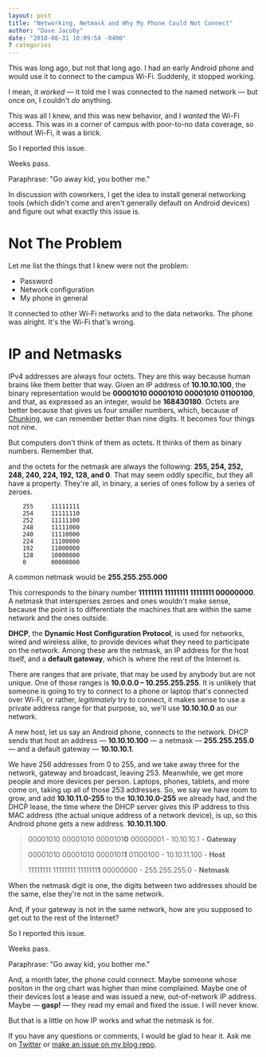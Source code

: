 ```yaml
---
layout: post
title: "Networking, Netmask and Why My Phone Could Not Connect"
author: "Dave Jacoby"
date: "2018-08-31 10:09:58 -0400"
? categories
---
```


This was long ago, but not that long ago. I had an early Android phone and would use it to connect to the campus Wi-Fi. Suddenly, it stopped working.

I mean, it _worked_ — it told me I was connected to the named network — but once on, I couldn't _do_ anything.

This was all I knew, and this was new behavior, and I _wanted_ the Wi-Fi access. This was in a corner of campus with poor-to-no data coverage, so without Wi-Fi, it was a brick.

So I reported this issue.

Weeks pass.

Paraphrase: "Go away kid, you bother me."

In discussion with coworkers, I get the idea to install general networking tools (which didn't come and aren't generally default on Android devices) and figure out what exactly this issue is.

# Not The Problem

Let me list the things that I knew were not the problem:

- Password
- Network configuration
- My phone in general

It connected to other Wi-Fi networks and to the data networks. The phone was alright. It's the Wi-Fi that's wrong.

# IP and Netmasks

IPv4 addresses are always four octets. They are this way because human brains like them better that way. Given an IP address of **10.10.10.100**, the binary representation would be **00001010 00001010 00001010 01100100**, and that, as expressed as an integer, would be **168430180**. Octets are better because that gives us four smaller numbers, which, because of [Chunking](<https://en.wikipedia.org/wiki/Chunking_(psychology)>), we can remember better than nine digits. It becomes four things not nine.

But computers don't think of them as octets. It thinks of them as binary numbers. Remember that.

and the octets for the netmask are always the following: **255, 254, 252, 248, 240, 224, 192, 128, and 0**. That may seem oddly specific, but they all have a property. They're all, in binary, a series of ones follow by a series of zeroes.

```text
    255     11111111
    254     11111110
    252     11111100
    248     11111000
    240     11110000
    224     11100000
    192     11000000
    128     10000000
    0       00000000
```

A common netmask would be **255.255.255.000**

This corresponds to the binary number **11111111 11111111 11111111 00000000**. A netmask that intersperses zeroes and ones wouldn't make sense, because the point is to differentiate the machines that are within the same network and the ones outside.

**DHCP**, the **Dynamic Host Configuration Protocol**, is used for networks, wired and wireless alike, to provide devices what they need to participate on the network. Among these are the netmask, an IP address for the host itself, and a **default gateway**, which is where the rest of the Internet is.

There are ranges that are private, that may be used by anybody but are not unique. One of those ranges is **10.0.0.0 – 10.255.255.255**. It is unlikely that someone is going to try to connect to a phone or laptop that's connected over Wi-Fi, or rather, _legitimately_ try to connect, it makes sense to use a private address range for that purpose, so, we'll use **10.10.10.0** as our network.

A new host, let us say an Android phone, connects to the network. DHCP sends that host an address — **10.10.10.100** — a netmask — **255.255.255.0** — and a default gateway — **10.10.10.1**.

We have 256 addresses from 0 to 255, and we take away three for the network, gateway and broadcast, leaving 253. Meanwhile, we get more people and more devices per person. Laptops, phones, tablets, and more come on, taking up all of those 253 addresses. So, we say we have room to grow, and add **10.10.11.0-255** to the **10.10.10.0-255** we already had, and the DHCP lease, the time where the DHCP server gives this IP address to this MAC address (the actual unique address of a network device), is up, so this Android phone gets a new address. **10.10.11.100**.

> 00001010 00001010 0000101**0** 00000001 - 10.10.10.1 - **Gateway** 
> 
> 00001010 00001010 0000101**1** 01100100 - 10.10.11.100 - **Host** 
> 
> 11111111 11111111 1111111**1** 00000000 - 255.255.255.0 - **Netmask**

When the netmask digit is one, the digits between two addresses should be the same, else they're not in the same network.

And, if your gateway is not in the same network, how are you supposed to get out to the rest of the Internet?

So I reported this issue.

Weeks pass.

Paraphrase: "Go away kid, you bother me."

And, a month later, the phone could connect. Maybe someone whose positon in the org chart was higher than mine complained. Maybe one of their devices lost a lease and was issued a new, out-of-network IP address. Maybe — **gasp!** — they read my email and fixed the issue. I will never know.

But that is a little on how IP works and what the netmask is for.

If you have any questions or comments, I would be glad to hear it. Ask me on [Twitter](https://twitter.com/jacobydave) or [make an issue on my blog repo](https://github.com/jacoby/jacoby.github.io).
